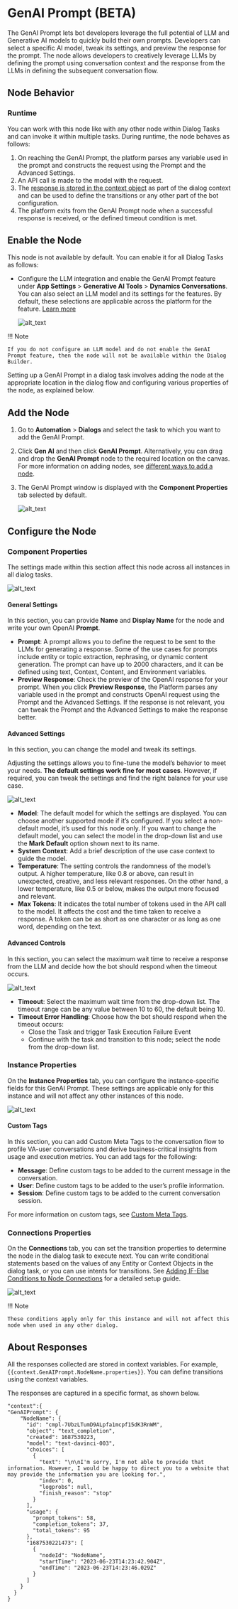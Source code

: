 # GenAI Prompt (BETA)

The GenAI Prompt lets bot developers leverage the full potential of LLM and Generative AI models to quickly build their own prompts. Developers can select a specific AI model, tweak its settings, and preview the response for the prompt. The node allows developers to creatively leverage LLMs by defining the prompt using conversation context and the response from the LLMs in defining the subsequent conversation flow.


## Node Behavior

### Runtime

You can work with this node like with any other node within Dialog Tasks and can invoke it within multiple tasks. During runtime, the node behaves as follows:

1. On reaching the GenAI Prompt, the platform parses any variable used in the prompt and constructs the request using the Prompt and the Advanced Settings.
2. An API call is made to the model with the request.
3. The [response is stored in the context object](#about-responses) as part of the dialog context and can be used to define the transitions or any other part of the bot configuration.
4. The platform exits from the GenAI Prompt node when a successful response is received, or the defined timeout condition is met.


## Enable the Node

This node is not available by default. You can enable it for all Dialog Tasks as follows:

* Configure the LLM integration and enable the GenAI Prompt feature under **App Settings** > **Generative AI Tools** > **Dynamics Conversations**. You can also select an LLM model and its settings for the features. By default, these selections are applicable across the platform for the feature. [Learn more](../../../../../app-settings/generative-ai-tools/dynamic-conversations-features/#genai-prompt)

  ![alt_text](images/genai-promptf.png "image_tooltip")

!!! Note

    If you do not configure an LLM model and do not enable the GenAI Prompt feature, then the node will not be available within the Dialog Builder.

Setting up a GenAI Prompt in a dialog task involves adding the node at the appropriate location in the dialog flow and configuring various properties of the node, as explained below.


## Add the Node

1. Go to **Automation** > **Dialogs** and select the task to which you want to add the GenAI Prompt.
2. Click **Gen AI** and then click **GenAI Prompt**. Alternatively, you can drag and drop the **GenAI Prompt** node to the required location on the canvas. For more information on adding nodes, see [different ways to add a node](../../using-the-dialog-builder-tool/#add-nodes).
3. The GenAI Prompt window is displayed with the **Component Properties** tab selected by default.


    ![alt_text](images/canvas.png "image_tooltip")


## Configure the Node

### Component Properties

The settings made within this section affect this node across all instances in all dialog tasks.



![alt_text](images/genai-propmpt(5).png "image_tooltip")


#### General Settings

In this section, you can provide **Name** and **Display Name** for the node and write your own OpenAI **Prompt**.

* **Prompt**: A prompt allows you to define the request to be sent to the LLMs for generating a response. Some of the use cases for prompts include entity or topic extraction, rephrasing, or dynamic content generation. The prompt can have up to 2000 characters, and it can be defined using text, Context, Content, and Environment variables.
* **Preview Response**: Check the preview of the OpenAI response for your prompt. When you click **Preview Response**, the Platform parses any variable used in the prompt and constructs OpenAI request using the Prompt and the Advanced Settings. If the response is not relevant, you can tweak the Prompt and the Advanced Settings to make the response better.


#### Advanced Settings

In this section, you can change the model and tweak its settings.

Adjusting the settings allows you to fine-tune the model’s behavior to meet your needs. **The default settings work fine for most cases**. However, if required, you can tweak the settings and find the right balance for your use case.



![alt_text](images/genai-propmpt(1).png "image_tooltip")

* **Model**: The default model for which the settings are displayed. You can choose another supported mode if it’s configured. If you select a non-default model, it’s used for this node only. If you want to change the default model, you can select the model in the drop-down list and use the **Mark Default** option shown next to its name.
* **System Context**: Add a brief description of the use case context to guide the model.
* **Temperature**: The setting controls the randomness of the model’s output. A higher temperature, like 0.8 or above, can result in unexpected, creative, and less relevant responses. On the other hand, a lower temperature, like 0.5 or below, makes the output more focused and relevant.
* **Max Tokens**: It indicates the total number of tokens used in the API call to the model. It affects the cost and the time taken to receive a response. A token can be as short as one character or as long as one word, depending on the text.


#### Advanced Controls

In this section, you can select the maximum wait time to receive a response from the LLM and decide how the bot should respond when the timeout occurs.


![alt_text](images/genai-propmpt(7).png "image_tooltip")

* **Timeout**: Select the maximum wait time from the drop-down list. The timeout range can be any value between 10 to 60, the default being 10.
* **Timeout Error Handling**: Choose how the bot should respond when the timeout occurs:
    * Close the Task and trigger Task Execution Failure Event
    * Continue with the task and transition to this node; select the node from the drop-down list.


### Instance Properties

On the **Instance Properties** tab, you can configure the instance-specific fields for this GenAI Prompt. These settings are applicable only for this instance and will not affect any other instances of this node.



![alt_text](images/genai-propmpt(3).png "image_tooltip")


#### Custom Tags

In this section, you can add Custom Meta Tags to the conversation flow to profile VA-user conversations and derive business-critical insights from usage and execution metrics. You can add tags for the following:

* **Message**: Define custom tags to be added to the current message in the conversation.
* **User**: Define custom tags to be added to the user’s profile information.
* **Session**: Define custom tags to be added to the current conversation session.

For more information on custom tags, see [Custom Meta Tags](../../../../../analytics/automation/custom-dashboard/custom-meta-tags).


### Connections Properties

On the **Connections** tab, you can set the transition properties to determine the node in the dialog task to execute next. You can write conditional statements based on the values of any Entity or Context Objects in the dialog task, or you can use intents for transitions. See [Adding IF-Else Conditions to Node Connections](../../node-connections/nodes-conditions) for a detailed setup guide.



![alt_text](images/genai-propmpt(2).png "image_tooltip")

!!! Note

    These conditions apply only for this instance and will not affect this node when used in any other dialog.


## About Responses

All the responses collected are stored in context variables. For example, `{{context.GenAIPrompt.NodeName.properties}}`. You can define transitions using the context variables.

The responses are captured in a specific format, as shown below.

```
"context":{
"GenAIPrompt": {
    "NodeName": {
      "id": "cmpl-7UbzLTumD9ALpfa1mcpf15dK3RnWM",
      "object": "text_completion",
      "created": 1687530223,
      "model": "text-davinci-003",
      "choices": [
        {
          "text": "\n\nI'm sorry, I'm not able to provide that information. However, I would be happy to direct you to a website that may provide the information you are looking for.",
          "index": 0,
          "logprobs": null,
          "finish_reason": "stop"
        }
      ],
      "usage": {
        "prompt_tokens": 58,
        "completion_tokens": 37,
        "total_tokens": 95
      },
      "1687530221473": [
        {
          "nodeId": "NodeName",
          "startTime": "2023-06-23T14:23:42.904Z",
          "endTime": "2023-06-23T14:23:46.029Z"
        }
      ]
    }
  }
}
```